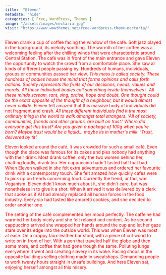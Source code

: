 ```yaml
---
title:  "Eleven"
metadate: "hide"
categories: [ Free, WordPress, Themes ]
image: "/assets/images/nectaria.jpg"
visit: "https://www.wowthemes.net/free-wordpress-theme-nectaria/"
---
```

<font color="red">Eleven drank a cup of coffee facing the window of the café. Soft jazz played in the background, its melody soothing. The warmth of her coffee was a welcoming feeling after the chilling winds that were characteristic around Central Station. The café was in front of the main entrance and gave Eleven the opportunity to watch the crowd from a comfortable place. She saw all kinds of different people passing by. Hundreds of humans, individuals, groups or communities passed her view. _This mass is called society. These hundreds of bodies house the mind that forms opinions and calls forth actions. Society represents the fruits of our decisions, needs, values and morals. All these individual bodies call something inside themselves_ i. _All these minds scream, rant, sing, praise, hope and doubt. One thought could be the exact opposite of the thought of a neighbour, but it would almost never collide._ Eleven felt amazed that this massive body of individuals did not fragment and crash. _All these different individuals find it the most ordinary thing in the world to walk amongst total strangers. 'All of society, communities, friends and other groups, are built on trust.' Where did everyone get this trust? Are you given a package of 100g when you're born? Maybe trust would be a liquid... maybe its in mother's milk. 'Trust, delivered by tit'._

Eleven looked around the café. It was crowded for such a small café. Even though the place was famous for its cakes and pies nobody had anything with their drink. Most drank coffee, only the two women behind her, chatting loudly, drank tea. Her cappuccino hadn't tasted half that bad. When Eleven walked in she felt extra adventurous and ordered her favourite drink with a contemporary touch. She felt amazed how quickly cafes were to pick up on trends concerning food. Currently the trend, or fad, was Veganism. Eleven didn't know much about it, she didn't care, but was nonetheless in to give it a shot. When it arrived it was delivered by a clerk that spoke as if AI had already replaced all human forces in the food industry. Every sip had tasted like amaretti cookies, and she decided to order another one.

The setting of the café complemented her mood perfectly. The caffeine had warmed her body nicely and she felt relaxed and content. As he second cappuccino arrived she wrapped her hands around the cup and let her gaze stare over its edge into the outside world. This was when Eleven was most at ease. On a crappy faux-leather bar stool, with a piece of cut wood to write on in front of her. With a pen that traveled half the globe and then some more, and coffee that had gone trough the same. Polluting lungs everywhere it went and creating slavery in its wake. Facing shops in the opposite buildings selling clothing made in sweatshops. Demanding people to work twenty hours straight in unsafe buildings. And here Eleven sat, enjoying herself amongst all this misery.
</font>
